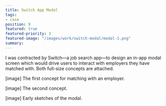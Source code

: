 ```yaml
---
title: Switch App Modal
tags:
- case
position: 9
featured: true
featured-priority: 3
featured-image: "/images/work/switch-modal/modal-1.png"
summary: 
---
```


I was contracted by Switch—a job search app—to design an in-app modal screen which would drive users to interact with employers they have matched with. Both full-size concepts are attached.

[image]
The first concept for matching with an employer.

[image]
The second concept.

[image]
Early sketches of the modal.